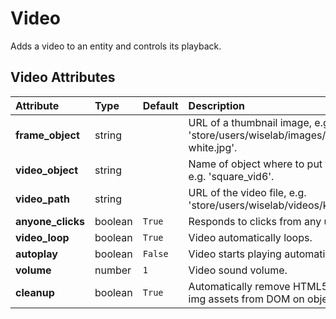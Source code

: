 
Video
=====


Adds a video to an entity and controls its playback.

Video Attributes
-----------------

|Attribute|Type|Default|Description|Required|
| :--- | :--- | :--- | :--- | :--- |
|**frame_object**|string||URL of a thumbnail image, e.g. 'store/users/wiselab/images/conix-face-white.jpg'.|Yes|
|**video_object**|string||Name of object where to put the video, e.g. 'square_vid6'.|Yes|
|**video_path**|string||URL of the video file, e.g. 'store/users/wiselab/videos/kungfu.mp4'.|Yes|
|**anyone_clicks**|boolean|```True```|Responds to clicks from any user.|No|
|**video_loop**|boolean|```True```|Video automatically loops.|No|
|**autoplay**|boolean|```False```|Video starts playing automatically.|No|
|**volume**|number|```1```|Video sound volume.|No|
|**cleanup**|boolean|```True```|Automatically remove HTML5 video and img assets from DOM on object removal.|No|
